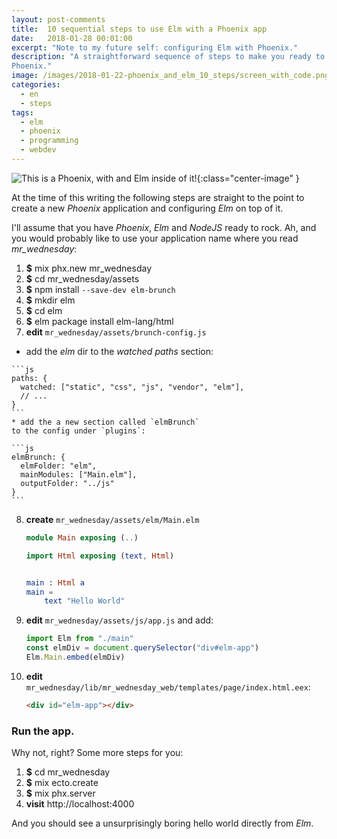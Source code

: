 ```yaml
---
layout: post-comments
title:  10 sequential steps to use Elm with a Phoenix app
date:   2018-01-28 00:01:00
excerpt: "Note to my future self: configuring Elm with Phoenix."
description: "A straightforward sequence of steps to make you ready to Elm on
Phoenix."
image: /images/2018-01-22-phoenix_and_elm_10_steps/screen_with_code.png
categories:
  - en
  - steps
tags:
  - elm
  - phoenix
  - programming
  - webdev
---
```


![This is a Phoenix, with and Elm inside of it!]({{page.image}}){:class="center-image" }

At the time of this writing
the following steps are straight to the point
to create a new _Phoenix_ application
and configuring _Elm_ on top of it.

I'll assume that you have
_Phoenix_, _Elm_ and _NodeJS_ ready to rock.
Ah, and you would probably like to
use your application name where you read *mr_wednesday*:

 1. __$__ mix phx.new mr_wednesday
 2. __$__ cd mr_wednesday/assets
 3. __$__ npm install `--save-dev elm-brunch`
 4. __$__ mkdir elm
 5. __$__ cd elm
 6. __$__ elm package install elm-lang/html
 7. __edit__ `mr_wednesday/assets/brunch-config.js`
   * add the _elm_ dir to the _watched paths_ section:

    ```js
    paths: {
      watched: ["static", "css", "js", "vendor", "elm"],
      // ...
    }
    ```
    * add the a new section called `elmBrunch`
    to the config under `plugins`:

    ```js
    elmBrunch: {
      elmFolder: "elm",
      mainModules: ["Main.elm"],
      outputFolder: "../js"
    }
    ```

 8. __create__ `mr_wednesday/assets/elm/Main.elm`

    ```elm
    module Main exposing (..)

    import Html exposing (text, Html)


    main : Html a
    main =
        text "Hello World"
    ```

 9. __edit__ `mr_wednesday/assets/js/app.js` and add:

    ```js
    import Elm from "./main"
    const elmDiv = document.querySelector("div#elm-app")
    Elm.Main.embed(elmDiv)
    ```
 10. __edit__ `mr_wednesday/lib/mr_wednesday_web/templates/page/index.html.eex`:

      ```html
      <div id="elm-app"></div>
      ```

### Run the app.

Why not, right? Some more steps for you:

 1. __$__ cd mr_wednesday
 2. __$__ mix ecto.create
 3. __$__ mix phx.server
 4. __visit__ http://localhost:4000

And you should see a unsurprisingly boring
hello world directly from _Elm_.
